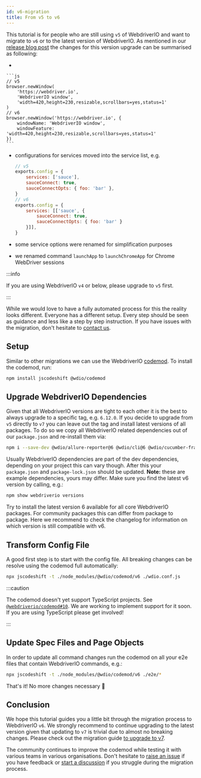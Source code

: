 ```yaml
---
id: v6-migration
title: From v5 to v6
---
```


This tutorial is for people who are still using `v5` of WebdriverIO and want to migrate to `v6` or to the latest version of WebdriverIO. As mentioned in our [release blog post](https://webdriver.io/blog/2020/03/26/webdriverio-v6-released) the changes for this version upgrade can be summarised as following:

-

    ```js
    // v5
    browser.newWindow(
        'https://webdriver.io',
        'WebdriverIO window',
        'width=420,height=230,resizable,scrollbars=yes,status=1'
    )
    // v6
    browser.newWindow('https://webdriver.io', {
        windowName: 'WebdriverIO window',
        windowFeature: 'width=420,height=230,resizable,scrollbars=yes,status=1'
    })
    ```

- configurations for services moved into the service list, e.g.

    ```js
    // v5
    exports.config = {
        services: ['sauce'],
        sauceConnect: true,
        sauceConnectOpts: { foo: 'bar' },
    }
    // v6
    exports.config = {
        services: [['sauce', {
            sauceConnect: true,
            sauceConnectOpts: { foo: 'bar' }
        }]],
    }
    ```

- some service options were renamed for simplification purposes
- we renamed command `launchApp` to `launchChromeApp` for Chrome WebDriver sessions

:::info

If you are using WebdriverIO `v4` or below, please upgrade to `v5` first.

:::

While we would love to have a fully automated process for this the reality looks different. Everyone has a different setup. Every step should be seen as guidance and less like a step by step instruction. If you have issues with the migration, don't hesitate to [contact us](https://github.com/webdriverio/codemod/discussions/new).

## Setup

Similar to other migrations we can use the WebdriverIO [codemod](https://github.com/webdriverio/codemod). To install the codemod, run:

```sh
npm install jscodeshift @wdio/codemod
```

## Upgrade WebdriverIO Dependencies

Given that all WebdriverIO versions are tight to each other it is the best to always upgrade to a specific tag, e.g. `6.12.0`. If you decide to upgrade from `v5` directly to `v7` you can leave out the tag and install latest versions of all packages. To do so we copy all WebdriverIO related dependencies out of our `package.json` and re-install them via:

```sh
npm i --save-dev @wdio/allure-reporter@6 @wdio/cli@6 @wdio/cucumber-framework@6 @wdio/local-runner@6 @wdio/spec-reporter@6 @wdio/sync@6 wdio-chromedriver-service@6 webdriverio@6
```

Usually WebdriverIO dependencies are part of the dev dependencies, depending on your project this can vary though. After this your `package.json` and `package-lock.json` should be updated. __Note:__ these are example dependencies, yours may differ. Make sure you find the latest v6 version by calling, e.g.:

```sh
npm show webdriverio versions
```

Try to install the latest version 6 available for all core WebdriverIO packages. For community packages this can differ from package to package. Here we recommend to check the changelog for information on which version is still compatible with v6.

## Transform Config File

A good first step is to start with the config file. All breaking changes can be resolve using the codemod full automatically:

```sh
npx jscodeshift -t ./node_modules/@wdio/codemod/v6 ./wdio.conf.js
```

:::caution

The codemod doesn't yet support TypeScript projects. See [`@webdriverio/codemod#10`](https://github.com/webdriverio/codemod/issues/10). We are working to implement support for it soon. If you are using TypeScript please get involved!

:::

## Update Spec Files and Page Objects

In order to update all command changes run the codemod on all your e2e files that contain WebdriverIO commands, e.g.:

```sh
npx jscodeshift -t ./node_modules/@wdio/codemod/v6 ./e2e/*
```

That's it! No more changes necessary 🎉

## Conclusion

We hope this tutorial guides you a little bit through the migration process to WebdriverIO `v6`. We strongly recommend to continue upgrading to the latest version given that updating to `v7` is trivial due to almost no breaking changes. Please check out the migration guide [to upgrade to v7](v7-migration).

The community continues to improve the codemod while testing it with various teams in various organisations. Don't hesitate to [raise an issue](https://github.com/webdriverio/codemod/issues/new) if you have feedback or [start a discussion](https://github.com/webdriverio/codemod/discussions/new) if you struggle during the migration process.

